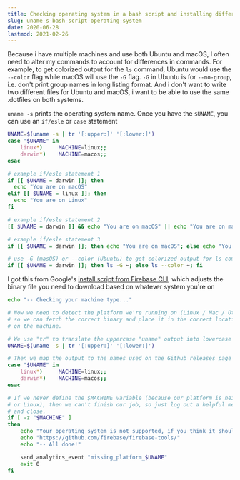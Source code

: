 ```yaml
---
title: Checking operating system in a bash script and installing different programs
slug: uname-s-bash-script-operating-system
date: 2020-06-28
lastmod: 2021-02-26
---
```


Because i have multiple machines and use both Ubuntu and macOS, I often need to alter my commands to account for differences in commands. For example, to get colorized output for the `ls` command, Ubuntu would use the `--color` flag while macOS will use the `-G` flag. `-G` in Ubuntu is for `--no-group`, i.e. don't print group names in long listing format. And i don't want to write two different files for Ubuntu and macOS, i want to be able to use the same .dotfiles on both systems.

`uname -s` prints the operating system name. Once you have the `$UNAME`, you can use an `if/esle` or `case` statement

```bash
UNAME=$(uname -s | tr '[:upper:]' '[:lower:]')
case "$UNAME" in
    linux*)     MACHINE=linux;;
    darwin*)    MACHINE=macos;;
esac

# example if/esle statement 1
if [[ $UNAME = darwin ]]; then
  echo "You are on macOS"
elif [[ $UNAME = linux ]]; then 
  echo "You are on Linux"
fi

# example if/esle statement 2
[[ $UNAME = darwin ]] && echo "You are on macOS" || echo "You are on macOS"

# example if/esle statement 3
if [[ $UNAME = darwin ]]; then echo "You are on macOS"; else echo "You are on macOS"; fi
```

```bash
# use -G (masOS) or --color (Ubuntu) to get colorized output for ls command
if [[ $UNAME = darwin ]]; then ls -G ~; else ls --color ~; fi
```

I got this from Google's [install script from Firebase CLI](https://firebase.tools/), which adjusts the binary file you need to download based on whatever system you're on


```bash
echo "-- Checking your machine type..."

# Now we need to detect the platform we're running on (Linux / Mac / Other)
# so we can fetch the correct binary and place it in the correct location
# on the machine.

# We use "tr" to translate the uppercase "uname" output into lowercase
UNAME=$(uname -s | tr '[:upper:]' '[:lower:]')

# Then we map the output to the names used on the Github releases page
case "$UNAME" in
    linux*)     MACHINE=linux;;
    darwin*)    MACHINE=macos;;
esac

# If we never define the $MACHINE variable (because our platform is neither Mac
# or Linux), then we can't finish our job, so just log out a helpful message
# and close.
if [ -z "$MACHINE" ]
then
    echo "Your operating system is not supported, if you think it should be please file a bug."
    echo "https://github.com/firebase/firebase-tools/"
    echo "-- All done!"

    send_analytics_event "missing_platform_$UNAME"
    exit 0
fi
```
